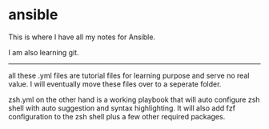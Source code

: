 # ansible

This is where I have all my notes for Ansible.

I am also learning git.

____________________________________________


all these .yml files are tutorial files for learning purpose and serve no real value. I will eventually move these files over to a seperate folder.

zsh.yml on the other hand is a working playbook that will auto configure zsh shell with auto suggestion and syntax highlighting. It will also add fzf configuration to the zsh shell plus a few other required packages.



